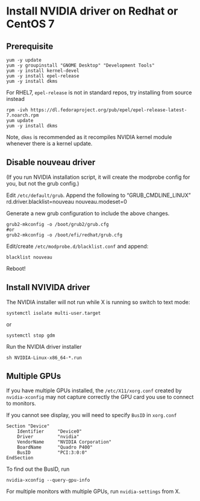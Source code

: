 # Install NVIDIA driver on Redhat or CentOS 7 


## Prerequisite
```
yum -y update
yum -y groupinstall "GNOME Desktop" "Development Tools"
yum -y install kernel-devel
yum -y install epel-release
yum -y install dkms
```

For RHEL7, `epel-release` is not in standard repos, try installing from source instead 
```
rpm -ivh https://dl.fedoraproject.org/pub/epel/epel-release-latest-7.noarch.rpm
yum update
yum -y install dkms
```
Note, `dkms` is recommended as it recompiles NVIDIA kernel module whenever there is a kernel update.


## Disable nouveau driver
(If you run NVIDIA installation script, it will create the modprobe config for you, but not the grub config.)

Edit `/etc/default/grub`. Append the following  to “GRUB_CMDLINE_LINUX”
rd.driver.blacklist=nouveau nouveau.modeset=0

Generate a new grub configuration to include the above changes.
```
grub2-mkconfig -o /boot/grub2/grub.cfg
#or 
grub2-mkconfig -o /boot/efi/redhat/grub.cfg
```

Edit/create `/etc/modprobe.d/blacklist.conf` and append:
```
blacklist nouveau
```
Reboot!

## Install NVIVIDA driver 
The NVIDIA installer will not run while X is running so switch to text mode:
```
systemctl isolate multi-user.target
```
or 
```
systemctl stop gdm
```

Run the NVIDIA driver installer 
```
sh NVIDIA-Linux-x86_64-*.run
```

## Multiple GPUs
If you have multiple GPUs installed, the `/etc/X11/xorg.conf` created by `nvidia-xconfig` may not capture correctly the GPU card you use to connect to monitors. 

If you cannot see display, you will need to specify `BusID` in `xorg.conf`

```
Section "Device"
    Identifier     "Device0"
    Driver         "nvidia"
    VendorName     "NVIDIA Corporation"
    BoardName      "Quadro P400"
    BusID          "PCI:3:0:0"
EndSection
```
To find out the BusID,  run
```
nvidia-xconfig --query-gpu-info
```

For multiple monitors with multiple GPUs, run `nvidia-settings` from X. 





